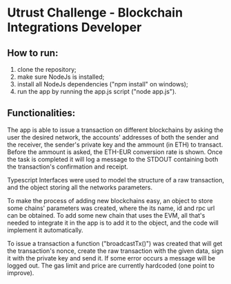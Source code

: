 # Utrust Challenge - Blockchain Integrations Developer

## How to run:

1. clone the repository;
2. make sure NodeJs is installed;
3. install all NodeJs dependencies ("npm install" on windows);
4. run the app by running the app.js script ("node app.js").

## Functionalities:

The app is able to issue a transaction on different blockchains by asking the user the desired network, the accounts' addresses of both the sender and the receiver, the sender's private key and the ammount (in ETH) to transact. Before the ammount is asked, the ETH-EUR conversion rate is shown. Once the task is completed it will log a message to the STDOUT containing both the transaction's confirmation and receipt.

Typescript Interfaces were used to model the structure of a raw transaction, and the object storing all the networks parameters.

To make the process of adding new blockchains easy, an object to store some chains' parameters was created, where the its name, id and rpc url can be obtained. To add some new chain that uses the EVM, all that's needed to integrate it in the app is to add it to the object, and the code will implement it automatically.

To issue a transaction a function ("broadcastTx()") was created that will get the transaction's nonce, create the raw transaction with the given data, sign it with the private key and send it. If some error occurs a message will be logged out. The gas limit and price are currently hardcoded (one point to improve).
